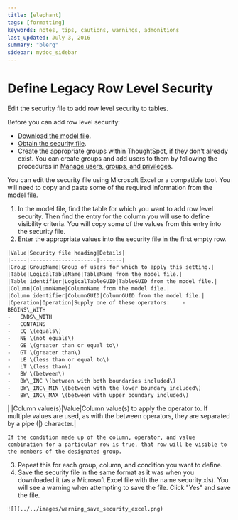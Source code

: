 ```yaml
---
title: [elephant]
tags: [formatting]
keywords: notes, tips, cautions, warnings, admonitions
last_updated: July 3, 2016
summary: "blerg"
sidebar: mydoc_sidebar
---
```

# Define Legacy Row Level Security

Edit the security file to add row level security to tables.

Before you can add row level security:

-   [Download the model file](../data_modeling/get_model_file.html#).
-   [Obtain the security file](get_security_file.html#).
-   Create the appropriate groups within ThoughtSpot, if they don't already exist. You can create groups and add users to them by following the procedures in [Manage users, groups, and privileges](../users_groups/about_users_groups.html#).

You can edit the security file using Microsoft Excel or a compatible tool. You will need to copy and paste some of the required information from the model file.

1.   In the model file, find the table for which you want to add row level security. Then find the entry for the column you will use to define visibility criteria. You will copy some of the values from this entry into the security file. 
2.   Enter the appropriate values into the security file in the first empty row. 

    |Value|Security file heading|Details|
    |-----|---------------------|-------|
    |Group|GroupName|Group of users for which to apply this setting.|
    |Table|LogicalTableName|TableName from the model file.|
    |Table identifier|LogicalTableGUID|TableGUID from the model file.|
    |Column|ColumnName|ColumnName from the model file.|
    |Column identifier|ColumnGUID|ColumnGUID from the model file.|
    |Operation|Operation|Supply one of these operators:    -   BEGINS\_WITH
    -   ENDS\_WITH
    -   CONTAINS
    -   EQ \(equals\)
    -   NE \(not equals\)
    -   GE \(greater than or equal to\)
    -   GT \(greater than\)
    -   LE \(less than or equal to\)
    -   LT \(less than\)
    -   BW \(between\)
    -   BW\_INC \(between with both boundaries included\)
    -   BW\_INC\_MIN \(between with the lower boundary included\)
    -   BW\_INC\_MAX \(between with upper boundary included\)
|
    |Column value\(s\)|Value|Column value\(s\) to apply the operator to. If multiple values are used, as with the between operators, they are separated by a pipe \(|\) character.|

    If the condition made up of the column, operator, and value combination for a particular row is true, that row will be visible to the members of the designated group.

3.   Repeat this for each group, column, and condition you want to define. 
4.   Save the security file in the same format as it was when you downloaded it \(as a Microsoft Excel file with the name security.xls\). You will see a warning when attempting to save the file. Click "Yes" and save the file. 

    ![](../../images/warning_save_security_excel.png)


